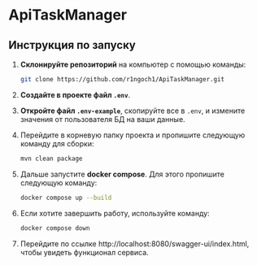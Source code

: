 
# ApiTaskManager



## Инструкция по запуску

1. **Склонируйте репозиторий** на компьютер с помощью команды:
    ```bash
    git clone https://github.com/r1ngoch1/ApiTaskManager.git
    ```

2. **Создайте в проекте файл `.env`**.

3. **Откройте файл `.env-example`**, скопируйте все в `.env`, и измените значения от пользователя БД на ваши данные.

4. Перейдите в корневую папку проекта и  пропишите следующую команду для сборки:
    ```bash
    mvn clean package
    ```

5. Дальше запустите **docker compose**. Для этого пропишите следующую команду:
    ```bash
    docker compose up --build
    ```

6. Если хотите завершить работу, используйте команду:
    ```bash
    docker compose down
    ```

7. Перейдите по ссылке http://localhost:8080/swagger-ui/index.html, чтобы увидеть функционал сервиса.
